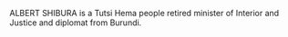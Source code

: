 ALBERT SHIBURA is a Tutsi Hema people retired minister of Interior and Justice and diplomat from Burundi.
